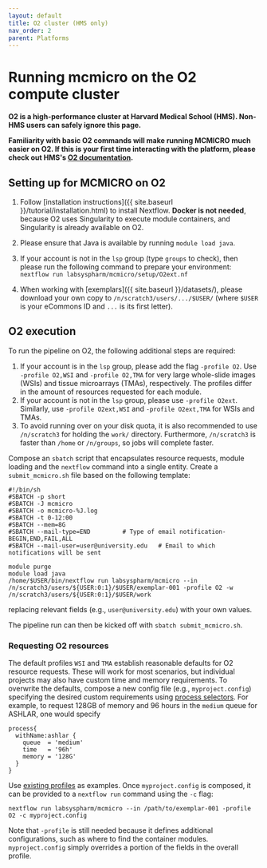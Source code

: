```yaml
---
layout: default
title: O2 cluster (HMS only)
nav_order: 2
parent: Platforms
---
```


# Running mcmicro on the O2 compute cluster

**O2 is a high-performance cluster at Harvard Medical School (HMS). Non-HMS users can safely ignore this page.**

**Familiarity with basic O2 commands will make running MCMICRO much easier on O2. If this is your first time interacting with the platform, please check out HMS's [O2 documentation](https://harvardmed.atlassian.net/wiki/spaces/O2/overview).** 

## Setting up for MCMICRO on O2

1. Follow [installation instructions]({{ site.baseurl }}/tutorial/installation.html) to install Nextflow. **Docker is not needed**, because O2 uses Singularity to execute module containers, and Singularity is already available on O2.

1. Please ensure that Java is available by running `module load java`.

1. If your account is not in the `lsp` group (type `groups` to check), then please run the following command to prepare your environment: `nextflow run labsyspharm/mcmicro/setup/O2ext.nf`

1. When working with [exemplars]({{ site.baseurl }}/datasets/), please download your own copy to `/n/scratch3/users/.../$USER/` (where `$USER` is your eCommons ID and `...` is its first letter).

## O2 execution

To run the pipeline on O2, the following additional steps are required:
1. If your account is in the `lsp` group, please add the flag `-profile O2`. Use `-profile O2,WSI` and `-profile O2,TMA` for very large whole-slide images (WSIs) and tissue microarrays (TMAs), respectively. The profiles differ in the amount of resources requested for each module.
1. If your account is not in the `lsp` group, please use `-profile O2ext`. Similarly, use `-profile O2ext,WSI` and `-profile O2ext,TMA` for WSIs and TMAs.
1. To avoid running over on your disk quota, it is also recommended to use `/n/scratch3` for holding the `work/` directory. Furthermore, `/n/scratch3` is faster than `/home` or `/n/groups`, so jobs will complete faster. 

Compose an `sbatch` script that encapsulates resource requests, module loading and the `nextflow` command into a single entity. Create a `submit_mcmicro.sh` file based on the following template:

```
#!/bin/sh
#SBATCH -p short
#SBATCH -J mcmicro              
#SBATCH -o mcmicro-%J.log
#SBATCH -t 0-12:00
#SBATCH --mem=8G
#SBATCH --mail-type=END         # Type of email notification- BEGIN,END,FAIL,ALL
#SBATCH --mail-user=user@university.edu   # Email to which notifications will be sent

module purge
module load java
/home/$USER/bin/nextflow run labsyspharm/mcmicro --in /n/scratch3/users/${USER:0:1}/$USER/exemplar-001 -profile O2 -w /n/scratch3/users/${USER:0:1}/$USER/work
```
replacing relevant fields (e.g., `user@university.edu`) with your own values.

The pipeline run can then be kicked off with `sbatch submit_mcmicro.sh`.

### Requesting O2 resources

The default profiles `WSI` and `TMA` establish reasonable defaults for O2 resource requests. These will work for most scenarios, but individual projects may also have custom time and memory requirements. To overwrite the defaults, compose a new config file (e.g., `myproject.config`) specifying the desired custom requirements using [process selectors](https://www.nextflow.io/docs/latest/config.html#process-selectors). For example, to request 128GB of memory and 96 hours in the `medium` queue for ASHLAR, one would specify
```
process{
  withName:ashlar {
    queue  = 'medium'
    time   = '96h'
    memory = '128G'
  }
}
```
Use [existing profiles](https://github.com/labsyspharm/mcmicro/tree/master/config/nf) as examples. Once `myproject.config` is composed, it can be provided to a `nextflow run` command using the `-c` flag:

```
nextflow run labsyspharm/mcmicro --in /path/to/exemplar-001 -profile O2 -c myproject.config
```

Note that `-profile` is still needed because it defines additional configurations, such as where to find the container modules. `myproject.config` simply overrides a portion of the fields in the overall profile.
